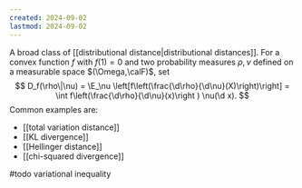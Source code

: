 ```yaml
---
created: 2024-09-02
lastmod: 2024-09-02
---
```

A broad class of [[distributional distance|distributional distances]]. For a convex function $f$ with $f(1)=0$ and two probability measures $\rho,\nu$ defined on a measurable space $(\Omega,\calF)$, set 
$$
D_f(\rho\|\nu) = \E_\nu \left[f\left(\frac{\d\rho}{\d\nu}(X)\right)\right] = \int f\left(\frac{\d\rho}{\d\nu}(x)\right ) \nu(\d x).
$$
Common examples are: 
- [[total variation distance]] 
- [[KL divergence]]
- [[Hellinger distance]]
- [[chi-squared divergence]]

#todo variational inequality 